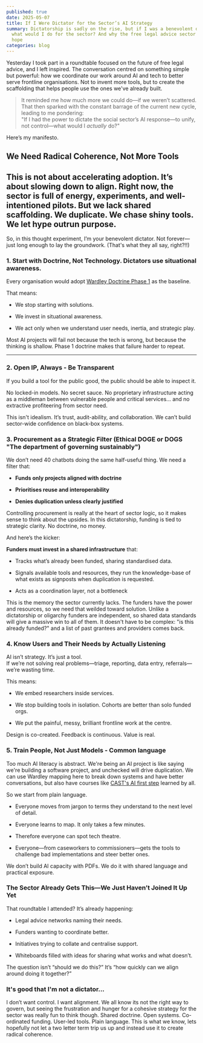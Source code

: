 ```yaml
---
published: true
date: 2025-05-07
title: If I Were Dictator for the Sector’s AI Strategy
summary: Dictatorship is sadly on the rise, but if I was a benevolent dictator,
  what would I do for the sector? And why the free legal advice sector gave me
  hope
categories: blog
---
```

Yesterday I took part in a roundtable focused on the future of free legal advice, and I left inspired. The conversation centred on something simple but powerful: how we coordinate our work around AI and tech to better serve frontline organisations. Not to invent more tools, but to create the scaffolding that helps people use the ones we've already built.

> It reminded me how much more we could do—if we weren’t scattered. That then sparked with the constant barrage of the current new cycle, leading to me pondering:  
> "If I had the power to dictate the social sector’s AI response—to unify, not control—what would I _actually_ do?"

Here’s my manifesto.

## **We Need Radical Coherence, Not More Tools**

## This is not about accelerating adoption. It’s about slowing down to align. Right now, the sector is full of energy, experiments, and well-intentioned pilots. But we lack shared scaffolding. We duplicate. We chase shiny tools. We let hype outrun purpose.

So, in this thought experiment, I’m your benevolent dictator. Not forever—just long enough to lay the groundwork. (That's what they all say, right?!!)

### **1\. Start with Doctrine, Not Technology. Dictators use situational awareness.**

Every organisation would adopt [Wardley Doctrine Phase 1](https://learnwardleymapping.com/doctrine/) as the baseline.

That means:

*   We stop starting with solutions.
    
*   We invest in situational awareness.
    
*   We act only when we understand user needs, inertia, and strategic play.
    

Most AI projects will fail not because the tech is wrong, but because the thinking is shallow. Phase 1 doctrine makes that failure harder to repeat.

* * *

### **2\. Open IP, Always - Be Transparent**

If you build a tool for the public good, the public should be able to inspect it.

No locked-in models. No secret sauce. No proprietary infrastructure acting as a middleman between vulnerable people and critical services... and no extractive profiteering from sector need.

This isn't idealism. It’s trust, audit-ability, and collaboration. We can’t build sector-wide confidence on black-box systems.

### **3\. Procurement as a Strategic Filter (Ethical DOGE or DOGS "The department of governing sustainably")**

We don’t need 40 chatbots doing the same half-useful thing. We need a filter that:

*   **Funds only projects aligned with doctrine**
    
*   **Prioritises reuse and interoperability**
    
*   **Denies duplication unless clearly justified**
    

Controlling procurement is really at the heart of sector logic, so it makes sense to think about the upsides. In this dictatorship, funding is tied to strategic clarity. No doctrine, no money.

And here’s the kicker:

**Funders must invest in a shared infrastructure** that:

*   Tracks what’s already been funded, sharing standardised data.
    
*   Signals available tools and resources, they run the knowledge-base of what exists as signposts when duplication is requested.
    
*   Acts as a coordination layer, not a bottleneck
    

This is the memory the sector currently lacks. The funders have the power and resources, so we need that weilded toward solution. Unlike a dictatorship or oligarchy funders are independent, so shared data standards will give a massive win to all of them. It doesn't have to be complex: "is this already funded?" and a list of past grantees and providers comes back.

### **4\. Know Users and Their Needs by Actually Listening**

AI isn’t strategy. It’s just a tool.  
If we’re not solving real problems—triage, reporting, data entry, referrals—we’re wasting time.

This means:

*   We embed researchers inside services.
    
*   We stop building tools in isolation. Cohorts are better than solo funded orgs.
    
*   We put the painful, messy, brilliant frontline work at the centre.
    

Design is co-created. Feedback is continuous. Value is real.

### **5\. Train People, Not Just Models - Common language**

Too much AI literacy is abstract. We're being an AI project is like saying we're building a software project, and unchecked will drive duplication. We can use Wardley mapping here to break down systems and have better conversations, but also have courses like [CAST's AI first step](https://www.wearecast.org.uk/our-work/free-digital-resources/getting-started-with-ai-a-free-self-serve-course/) learned by all.

So we start from plain language.

*   Everyone moves from jargon to terms they understand to the next level of detail.
    
*   Everyone learns to map. It only takes a few minutes.
    
*   Therefore everyone can spot tech theatre.
    
*   Everyone—from caseworkers to commissioners—gets the tools to challenge bad implementations and steer better ones.
    

We don’t build AI capacity with PDFs. We do it with shared language and practical exposure.

### **The Sector Already Gets This—We Just Haven’t Joined It Up Yet**

That roundtable I attended? It’s already happening:

*   Legal advice networks naming their needs.
    
*   Funders wanting to coordinate better.
    
*   Initiatives trying to collate and centralise support.
    
*   Whiteboards filled with ideas for sharing what works and what doesn’t.
    

The question isn’t “should we do this?” It’s “how quickly can we align around doing it together?”

### **It's good that I'm not a dictator...**

I don’t want control. I want alignment. We all know its not the right way to govern, but seeing the frustration and hunger for a cohesive strategy for the sector was really fun to think though. Shared doctrine. Open systems. Co-ordinated funding. User-led tools. Plain language. This is what we know, lets hopefully not let a two letter term trip us up and instead use it to create radical coherence.
